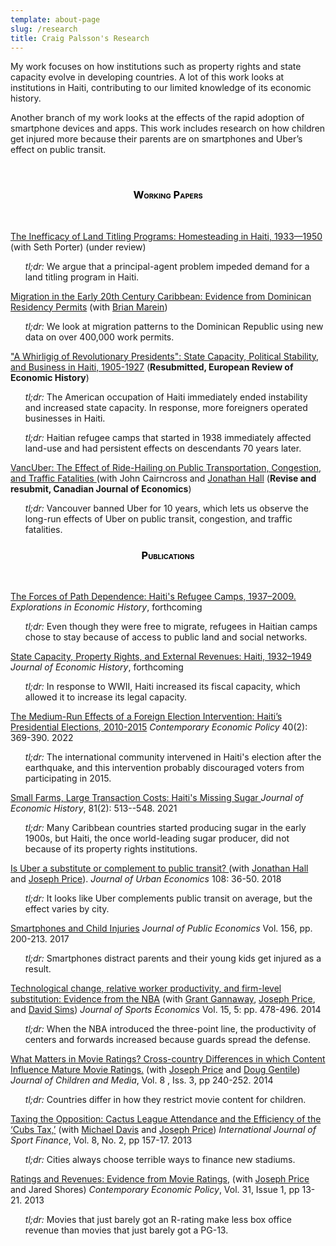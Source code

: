 ```yaml
---
template: about-page
slug: /research
title: Craig Palsson's Research
---
```

My work focuses on how institutions such as property rights and state capacity evolve in developing countries. A lot of this work looks at institutions in Haiti, contributing to our limited knowledge of its economic history.

Another branch of my work looks at the effects of the rapid adoption of smartphone devices and apps. This work includes research on how children get injured more because their parents are on smartphones and Uber’s effect on public transit.

&nbsp;


<center>

<h3 style="color: #000000; font-variant: small-caps;">Working Papers</h3>
&nbsp;
</center>

<a href="/assets/Palsson Porter 2023 - 2.pdf">The Inefficacy of Land Titling Programs: Homesteading in Haiti, 1933—1950</a> (with Seth Porter) (under review)


<ul><em>tl;dr:</em> We argue that a principal-agent problem impeded demand for a land titling program in Haiti.</ul>

<a href="/assets/marein_palsson.pdf">Migration in the Early 20th Century Caribbean: Evidence from Dominican Residency Permits</a> (with <a href="https://sites.google.com/site/bcmarein">Brian Marein</a>)

<ul><em>tl;dr:</em> We look at migration patterns to the Dominican Republic using new data on over 400,000 work permits.</ul> 

<a href="/assets/Palsson Whirligig 06-2023.pdf">"A Whirligig of Revolutionary Presidents": State Capacity, Political Stability, and Business in Haiti, 1905-1927</a> (<b>Resubmitted, European Review of Economic History</b>)

<ul><em>tl;dr:</em> The American occupation of Haiti immediately ended instability and increased state capacity. In response, more foreigners operated businesses in Haiti.</ul>

<ul><em>tl;dr:</em> Haitian refugee camps that started in 1938 immediately affected land-use and had persistent effects on descendants 70 years later. </ul>

<a href="/assets/WP Vancouver_and_Uber.pdf">VancUber: The Effect of Ride-Hailing on Public Transportation, Congestion, and Traffic Fatalities </a> (with John Cairncross and <a href="http://individual.utoronto.ca/jhall/">Jonathan Hall</a> (<b>Revise and resubmit, Canadian Journal of Economics</b>)

<ul><em>tl;dr:</em> Vancouver banned Uber for 10 years, which lets us observe the long-run effects of Uber on public transit, congestion, and traffic fatalities.</ul>

<center>
<h3 style="color: #000000; font-variant: small-caps;">Publications</h3>
</center>
&nbsp;

<a href="/assets/Palsson Refugee Camps.pdf">The Forces of Path Dependence: Haiti's Refugee Camps, 1937–2009.</a>  <em>Explorations in Economic History</em>, forthcoming

<ul><em>tl;dr:</em> Even though they were free to migrate, refugees in Haitian camps chose to stay because of access to public land and social networks.</ul>

<a href="/assets/Palsson State Capacity 2022.pdf">State Capacity, Property Rights, and External Revenues: Haiti, 1932–1949</a> <em>Journal of Economic History</em>, forthcoming

<ul><em>tl;dr:</em> In response to WWII, Haiti increased its fiscal capacity, which allowed it to increase its legal capacity.</ul>

<a href="/assets/Palsson 2021 CEP.pdf">The Medium-Run Effects of a Foreign Election Intervention: Haiti’s Presidential Elections, 2010-2015</a> <em>Contemporary Economic Policy</em> 40(2): 369-390. 2022

<ul><em>tl;dr:</em> The international community intervened in Haiti's election after the earthquake, and this intervention probably discouraged voters from participating in 2015.</ul>

<a href="/assets/Palsson 2021 JEH.pdf">Small Farms, Large Transaction Costs: Haiti's Missing Sugar </a> <em> Journal of Economic History</em>, 81(2): 513--548. 2021

<ul><em>tl;dr:</em> Many Caribbean countries started producing sugar in the early 1900s, but Haiti, the once world-leading sugar producer, did not because of its property rights institutions.</ul>

<a href="/assets/Hall Palsson Price 2018 JUE.pdf">Is Uber a substitute or complement to public transit? </a> (with <a href="http://individual.utoronto.ca/jhall/">Jonathan Hall</a> and <a href="https://economics.byu.edu/directory/joseph-p-price">Joseph Price</a>). <em>Journal of Urban Economics</em> 108: 36-50. 2018

<ul><em>tl;dr:</em> It looks like Uber complements public transit on average, but the effect varies by city.</ul>

<a href="/assets/Palsson 2017 JPubE.pdf">Smartphones and Child Injuries</a> <em>Journal of Public Economics</em> Vol. 156, pp. 200-213. 2017

<ul><em>tl;dr:</em> Smartphones distract parents and their young kids get injured as a result.</ul>

<a href="/assets/Gannaway Palsson Price Sims 2014 Journal of Sports Economics.pdf">Technological change, relative worker productivity, and firm-level substitution: Evidence from the NBA</a> (with <a href="https://sites.google.com/site/grantgannaway/">Grant Gannaway</a>, <a href="https://economics.byu.edu/directory/joseph-p-price">Joseph Price</a>, and <a href="https://economics.byu.edu/directory/david-p-sims">David Sims</a>) <em>Journal of Sports Economics</em> Vol. 15, 5: pp. 478-496. 2014

<ul><em>tl;dr:</em> When the NBA introduced the three-point line, the productivity of centers and forwards increased because guards spread the defense.</ul>

<a href="/assets/Price Palsson Gentile 2014 Journal of Children and Media.pdf">What Matters in Movie Ratings? Cross-country Differences in which Content Influence Mature Movie Ratings.</a> (with <a href="https://economics.byu.edu/directory/joseph-p-price">Joseph Price</a> and <a href="https://drdouglas.org/">Doug Gentile</a>) <em>Journal of Children and Media</em>, Vol. 8 , Iss. 3, pp 240-252. 2014

<ul><em>tl;dr:</em> Countries differ in how they restrict movie content for children.</ul>

<a href="/assets/Davis Palsson Price 2013.pdf">Taxing the Opposition: Cactus League Attendance and the Efficiency of the ‘Cubs Tax,’</a> (with <a href="https://people.mst.edu/faculty/davismc/index.html">Michael Davis</a> and <a href="https://economics.byu.edu/directory/joseph-p-price">Joseph Price</a>) <em>International Journal of Sport Finance</em>, Vol. 8, No. 2, pp 157-17. 2013

<ul><em>tl;dr:</em> Cities always choose terrible ways to finance new stadiums.</ul>

<a href="/assets/Palsson Price Shores 2012 CEP.pdf">Ratings and Revenues: Evidence from Movie Ratings</a>, (with <a href="https://economics.byu.edu/directory/joseph-p-price">Joseph Price</a> and Jared Shores) <em>Contemporary Economic Policy</em>, Vol. 31, Issue 1, pp 13-21. 2013

<ul><em>tl;dr:</em> Movies that just barely got an R-rating make less box office revenue than movies that just barely got a PG-13.</ul>
